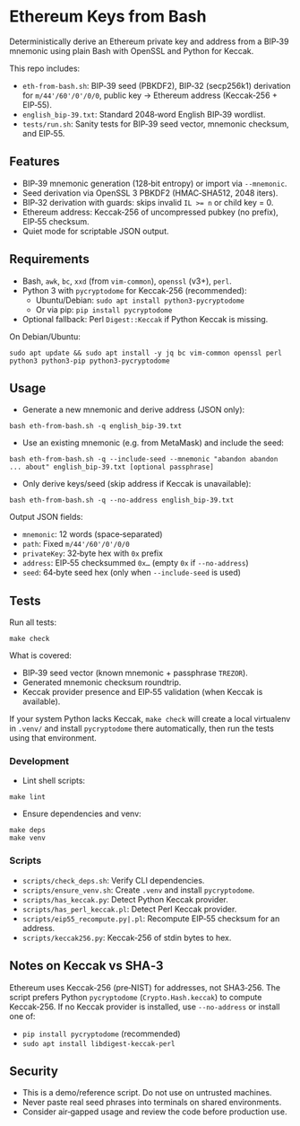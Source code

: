 # Ethereum Keys from Bash

Deterministically derive an Ethereum private key and address from a BIP‑39 mnemonic using plain Bash with OpenSSL and Python for Keccak.

This repo includes:
- `eth-from-bash.sh`: BIP‑39 seed (PBKDF2), BIP‑32 (secp256k1) derivation for `m/44'/60'/0'/0/0`, public key → Ethereum address (Keccak‑256 + EIP‑55).
- `english_bip-39.txt`: Standard 2048‑word English BIP‑39 wordlist.
- `tests/run.sh`: Sanity tests for BIP‑39 seed vector, mnemonic checksum, and EIP‑55.

## Features
- BIP‑39 mnemonic generation (128‑bit entropy) or import via `--mnemonic`.
- Seed derivation via OpenSSL 3 PBKDF2 (HMAC‑SHA512, 2048 iters).
- BIP‑32 derivation with guards: skips invalid `IL >= n` or child key = 0.
- Ethereum address: Keccak‑256 of uncompressed pubkey (no prefix), EIP‑55 checksum.
- Quiet mode for scriptable JSON output.

## Requirements
- Bash, `awk`, `bc`, `xxd` (from `vim-common`), `openssl` (v3+), `perl`.
- Python 3 with `pycryptodome` for Keccak‑256 (recommended):
  - Ubuntu/Debian: `sudo apt install python3-pycryptodome`
  - Or via pip: `pip install pycryptodome`
- Optional fallback: Perl `Digest::Keccak` if Python Keccak is missing.

On Debian/Ubuntu:
```
sudo apt update && sudo apt install -y jq bc vim-common openssl perl python3 python3-pip python3-pycryptodome
```

## Usage

- Generate a new mnemonic and derive address (JSON only):
```
bash eth-from-bash.sh -q english_bip-39.txt
```

- Use an existing mnemonic (e.g. from MetaMask) and include the seed:
```
bash eth-from-bash.sh -q --include-seed --mnemonic "abandon abandon ... about" english_bip-39.txt [optional passphrase]
```

- Only derive keys/seed (skip address if Keccak is unavailable):
```
bash eth-from-bash.sh -q --no-address english_bip-39.txt
```

Output JSON fields:
- `mnemonic`: 12 words (space‑separated)
- `path`: Fixed `m/44'/60'/0'/0/0`
- `privateKey`: 32‑byte hex with `0x` prefix
- `address`: EIP‑55 checksummed `0x…` (empty `0x` if `--no-address`)
- `seed`: 64‑byte seed hex (only when `--include-seed` is used)

## Tests

Run all tests:
```
make check
```
What is covered:
- BIP‑39 seed vector (known mnemonic + passphrase `TREZOR`).
- Generated mnemonic checksum roundtrip.
- Keccak provider presence and EIP‑55 validation (when Keccak is available).

If your system Python lacks Keccak, `make check` will create a local virtualenv in `.venv/` and install `pycryptodome` there automatically, then run the tests using that environment.

### Development
- Lint shell scripts:
```
make lint
```
- Ensure dependencies and venv:
```
make deps
make venv
```

### Scripts
- `scripts/check_deps.sh`: Verify CLI dependencies.
- `scripts/ensure_venv.sh`: Create `.venv` and install `pycryptodome`.
- `scripts/has_keccak.py`: Detect Python Keccak provider.
- `scripts/has_perl_keccak.pl`: Detect Perl Keccak provider.
- `scripts/eip55_recompute.py|.pl`: Recompute EIP‑55 checksum for an address.
- `scripts/keccak256.py`: Keccak‑256 of stdin bytes to hex.

## Notes on Keccak vs SHA‑3
Ethereum uses Keccak‑256 (pre‑NIST) for addresses, not SHA3‑256. The script prefers Python `pycryptodome` (`Crypto.Hash.keccak`) to compute Keccak‑256. If no Keccak provider is installed, use `--no-address` or install one of:
- `pip install pycryptodome` (recommended)
- `sudo apt install libdigest-keccak-perl`

## Security
- This is a demo/reference script. Do not use on untrusted machines.
- Never paste real seed phrases into terminals on shared environments.
- Consider air‑gapped usage and review the code before production use.
